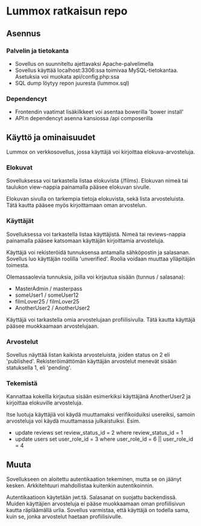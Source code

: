 # Lummox ratkaisun repo

## Asennus

### Palvelin ja tietokanta
- Sovellus on suunniteltu ajettavaksi Apache-palvelimella
- Sovellus käyttää localhost:3306:ssa toimivaa MySQL-tietokantaa. Asetuksia voi muokata api/config.php:ssa
- SQL dump löytyy repon juuresta (lummox.sql)

### Dependencyt
- Frontendin vaatimat lisäkilkkeet voi asentaa bowerilla 'bower install'
- API:n dependencyt asenna kansiossa /api composerilla

## Käyttö ja ominaisuudet

Lummox on verkkosovellus, jossa käyttäjä voi kirjoittaa elokuva-arvosteluja.

### Elokuvat

Sovelluksessa voi tarkastella listaa elokuvista (/films). Elokuvan nimeä tai taulukon view-nappia painamalla pääsee elokuvan sivulle.

Elokuvan sivulla on tarkempia tietoja elokuvista, sekä lista arvosteluista. Tätä kautta pääsee myös kirjoittamaan oman arvostelun.

### Käyttäjät

Sovelluksessa voi tarkastella listaa käyttäjistä. Nimeä tai reviews-nappia painamalla pääsee katsomaan käyttäjän kirjoittamia arvosteluja.

Käyttäjä voi rekisteröidä tunnuksensa antamalla sähköpostin ja salasanan. Sovellus luo käyttäjän roolilla 'unverified'. Roolia voidaan muuttaa ylläpitäjän toimesta.

Olemassaolevia tunnuksia, joilla voi kirjautua sisään (tunnus / salasana):
- MasterAdmin / masterpass
- someUser1 / someUser12
- filmLover25 / filmLover25
- AnotherUser2 / AnotherUser2

Käyttäjä voi tarkastella omia arvostelujaan profiilisivulla. Tätä kautta käyttäjä pääsee muokkaamaan arvostelujaan.

### Arvostelut

Sovellus näyttää listan kaikista arvosteluista, joiden status on 2 eli 'published'. Rekisteröimättömän käyttäjän arvostelut menevät sisään statuksella 1, eli 'pending'.

### Tekemistä

Kannattaa kokeilla kirjautua sisään esimerkiksi käyttäjänä AnotherUser2 ja kirjoittaa elokuville arvosteluja.

Itse luotuja käyttäjiä voi käydä muuttamaksi verifikoiduiksi usereiksi, samoin arvosteluja voi käydä muuttamassa julkaistuiksi.
Esim.
 - update reviews set review_status_id = 2 where review_status_id = 1
 - update users set user_role_id = 3 where user_role_id = 6 || user_role_id = 4

## Muuta

Sovellukseen on aloitettu autentikaation tekeminen, mutta se on jäänyt kesken. Arkkitehtuuri mahdollistaa kuitenkin autentikoinnin.

Autentikaatioon käytetään jwt:tä. Salasanat on suojattu backendissä. Muiden käyttäjien arvosteluja ei pääse muokkaamaan oman profiilisivun kautta räpläämällä urlia. Sovellus varmistaa, että käyttäjä on todella sama, kuin se, jonka arvostelut haetaan profiilisivulle.